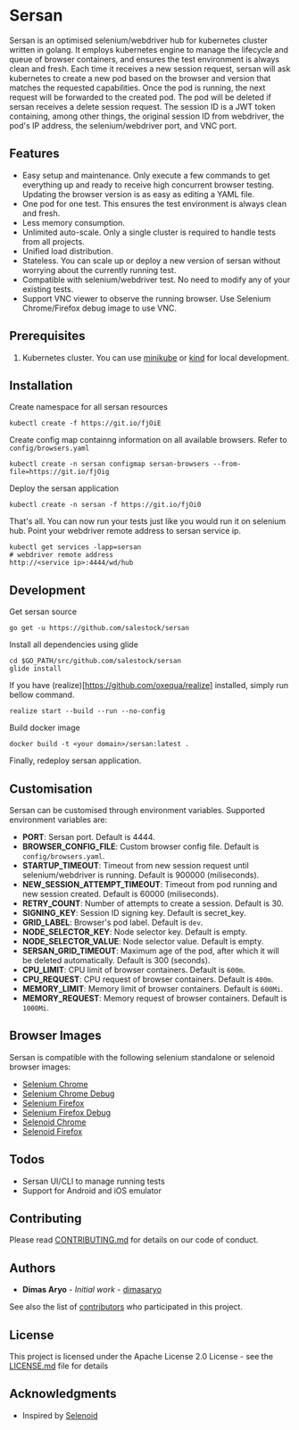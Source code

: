 # Sersan

Sersan is an optimised selenium/webdriver hub for kubernetes cluster written in golang. It employs kubernetes engine to manage the lifecycle and queue of browser containers, and ensures the test environment is always clean and fresh.
Each time it receives a new session request, sersan will ask kubernetes to create a new pod based on the browser and version that matches the requested capabilities. Once the pod is running, the next request will be forwarded to the created pod. The pod will be deleted if sersan receives a delete session request.
The session ID is a JWT token containing, among other things, the original session ID from webdriver, the pod's IP address, the selenium/webdriver port, and VNC port.

## Features

- Easy setup and maintenance. Only execute a few commands to get everything up and ready to receive high concurrent browser testing. Updating the browser version is as easy as editing a YAML file.
- One pod for one test. This ensures the test environment is always clean and fresh.
- Less memory consumption.
- Unlimited auto-scale. Only a single cluster is required to handle tests from all projects.
- Unified load distribution.
- Stateless. You can scale up or deploy a new version of sersan without worrying about the currently running test.
- Compatible with selenium/webdriver test. No need to modify any of your existing tests.
- Support VNC viewer to observe the running browser. Use Selenium Chrome/Firefox debug image to use VNC.

## Prerequisites

1. Kubernetes cluster. You can use [minikube](https://github.com/kubernetes/minikube) or [kind](https://github.com/kubernetes-sigs/kind) for local development.

## Installation

Create namespace for all sersan resources
```
kubectl create -f https://git.io/fjOiE
```

Create config map containng information on all available browsers. Refer to `config/browsers.yaml`
```
kubectl create -n sersan configmap sersan-browsers --from-file=https://git.io/fjOig
```

Deploy the sersan application
```
kubectl create -n sersan -f https://git.io/fjOi0
```

That's all. You can now run your tests just like you would run it on selenium hub. Point your webdriver remote address to sersan service ip.
```
kubectl get services -lapp=sersan
# webdriver remote address
http://<service ip>:4444/wd/hub
```

## Development

Get sersan source
```
go get -u https://github.com/salestock/sersan
```

Install all dependencies using glide
```
cd $GO_PATH/src/github.com/salestock/sersan
glide install
```

If you have (realize)[https://github.com/oxequa/realize] installed, simply run bellow command.
```
realize start --build --run --no-config
```

Build docker image
```
docker build -t <your domain>/sersan:latest .
```

Finally, redeploy sersan application.

## Customisation

Sersan can be customised through environment variables. Supported environment variables are:
- **PORT**: Sersan port. Default is 4444.
- **BROWSER_CONFIG_FILE**: Custom browser config file. Default is `config/browsers.yaml`.
- **STARTUP_TIMEOUT**: Timeout from new session request until selenium/webdriver is running. Default is 900000 (miliseconds).
- **NEW_SESSION_ATTEMPT_TIMEOUT**: Timeout from pod running and new session created. Default is 60000 (miliseconds).
- **RETRY_COUNT**: Number of attempts to create a session. Default is 30.
- **SIGNING_KEY**: Session ID signing key. Default is secret_key.
- **GRID_LABEL**: Browser's pod label. Default is `dev`.
- **NODE_SELECTOR_KEY**: Node selector key. Default is empty.
- **NODE_SELECTOR_VALUE**: Node selector value. Default is empty.
- **SERSAN_GRID_TIMEOUT**: Maximum age of the pod, after which it will be deleted automatically. Default is 300 (seconds).
- **CPU_LIMIT**: CPU limit of browser containers. Default is `600m`.
- **CPU_REQUEST**: CPU request of browser containers. Default is `400m`.
- **MEMORY_LIMIT**: Memory limit of browser containers. Default is `600Mi`.
- **MEMORY_REQUEST**: Memory request of browser containers. Default is `1000Mi`.

## Browser Images

Sersan is compatible with the following selenium standalone or selenoid browser images:
- [Selenium Chrome](https://hub.docker.com/r/selenium/standalone-chrome)
- [Selenium Chrome Debug](https://hub.docker.com/r/selenium/standalone-chrome-debug)
- [Selenium Firefox](https://hub.docker.com/r/selenium/standalone-firefox)
- [Selenium Firefox Debug](https://hub.docker.com/r/selenium/standalone-firefox-debug)
- [Selenoid Chrome](https://hub.docker.com/r/selenoid/chrome)
- [Selenoid Firefox](https://hub.docker.com/r/selenoid/firefox)

## Todos

- Sersan UI/CLI to manage running tests
- Support for Android and iOS emulator

## Contributing

Please read [CONTRIBUTING.md](https://github.com/salestock/sersan/CONTRIBUTING.md) for details on our code of conduct.

## Authors

* **Dimas Aryo** - *Initial work* - [dimasaryo](https://github.com/dimasaryo)

See also the list of [contributors](https://github.com/salestock/sersan/contributors) who participated in this project.

## License

This project is licensed under the Apache License 2.0 License - see the [LICENSE.md](LICENSE.md) file for details


## Acknowledgments

* Inspired by [Selenoid](https://github.com/aerokube/selenoid)
